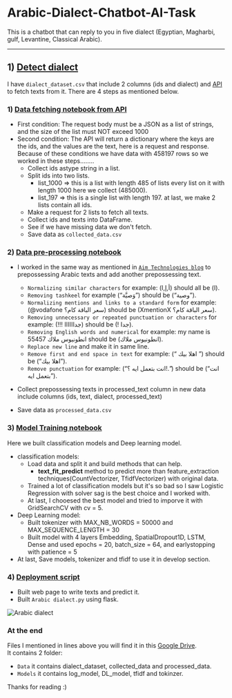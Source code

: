 # Arabic-Dialect-Chatbot-AI-Task
This is a chatbot that can reply to you in five dialect (Egyptian, Magharbi, gulf, Levantine, Classical Arabic).
________________________
## 1) [Detect dialect](https://github.com/AntoniosMalak/Arabic-Dialect-Chatbot-AI-Task/tree/main/Detect%20Dialect)
I have `dialect_dataset.csv` that include 2 columns (ids and dialect) and [API](https://recruitment.aimtechnologies.co/ai-tasks) to fetch texts from it.
There are 4 steps as mentioned below.<br>
### 1) [Data fetching notebook from API](https://github.com/AntoniosMalak/Arabic-Dialect-Chatbot-AI-Task/blob/main/Detect%20Dialect/collect%20data.ipynb)
- First condition: The request body must be a JSON as a list of strings, and the size of the list must NOT
exceed 1000
- Second condition: The API will return a dictionary where the keys are the ids, and the values are the text, here
is a request and response.<br>
Because of these conditions we have data with 458197 rows so we worked in these steps........
  - Collect ids astype string in a list.
  - Split ids into two lists.
    - list_1000 => this is a list with length 485 of lists every list on it with length 1000 here we collect (485000).
    - list_197  => this is a single list with length 197.
    at last, we make 2 lists contain all ids.
  - Make a request for 2 lists to fetch all texts.
  - Collect ids and texts into DataFrame.
  - See if we have missing data we don't fetch.
  - Save data as `collected_data.csv`

### 2) [Data pre-processing notebook](https://github.com/AntoniosMalak/Arabic-Dialect-Chatbot-AI-Task/blob/main/Detect%20Dialect/pre-processing%20data.ipynb)
- I worked in the same way as mentioned in [`Aim Technologies blog`](https://aimtechnologies.co/arabic-sentiment-analysis-blog.html?fbclid=IwAR0hlfhCOqd2xpJ3sGUb8yJbN0MzMq4dPPe6swuXwtdbCx1Mrn2I2wei3AM) to prepossessing Arabic texts and add another prepossessing text. <br>
    - `Normalizing similar characters` for example: (أ,إ,ا) should all be (ا). <br>
    - `Removing tashkeel` for example (“وَصيَّة”) should be (“وصية”). <br>
    - `Normalizing mentions and links to a standard form` for example: (@vodafone سعر الباقة كام؟) should be (XmentionX سعر الباقة كام؟).<br>
    - `Removing unnecessary or repeated punctuation or characters` for example: (!!! جداااااا) should be (! جدا).<br>
    - `Removing English words and numerical` for example: my name is انطونيوس ملاك 55457 should be (انطونيوس ملاك). <br>
    - `Replace new line` and make it in same line.<br>
    - `Remove first and end space in text` for example: (“   اهلا بيك    ”) should be (“اهلا بيك”).<br>
    - `Remove punctuation` for example: (“انت بتعمل ايه ؟!.”) should be (“انت بتعمل ايه”).<br>

- Collect prepossessing texts in processed_text column in new data include columns (ids, text, dialect, processed_text)
- Save data as `processed_data.csv`

### 3) [Model Training notebook](https://github.com/AntoniosMalak/Arabic-Dialect-Chatbot-AI-Task/blob/main/Detect%20Dialect/model_training.ipynb)
Here we built classification models and Deep learning model.
- classification models:
  - Load data and split it and build methods that can help.
    - **text_fit_predict** method to predict more than feature_extraction techniques(CountVectorizer, TfidfVectorizer) with original data.
  - Trained a lot of classification models but it's so bad so I saw Logistic Regression with solver sag is the best choice and I worked with.
  - At last, I chooesed the best model and tried to imporve it with GridSearchCV with cv = 5.
- Deep Learning model:
  - Built tokenizer with MAX_NB_WORDS = 50000 and MAX_SEQUENCE_LENGTH = 30
  - Built model with 4 layers Embedding, SpatialDropout1D, LSTM, Dense and used epochs = 20, batch_size = 64, and earlystopping with patience = 5
- At last, Save models, tokenizer and tfidf to use it in develop section.

### 4) [Deployment script](https://github.com/AntoniosMalak/arabic-dialect/tree/main/Deploy)
- Built web page to write texts and predict it.
- Built `Arabic dialect.py` using flask.

![Arabic dialect](https://user-images.githubusercontent.com/57007944/157964986-b2720d86-2ca0-4b6d-9499-034cedb590ce.jpg)


### At the end
Files I mentioned in lines above you will find it in this [Google Drive](https://drive.google.com/file/d/1ugiOzVbdwGnR0TiRX4DU46TzWfrB_9SL/view?usp=sharing).<br>
It contains 2 folder:
- `Data` it contains dialect_dataset, collected_data and processed_data.
- `Models` it contains log_model, DL_model, tfidf and tokinzer.

Thanks for reading :)

